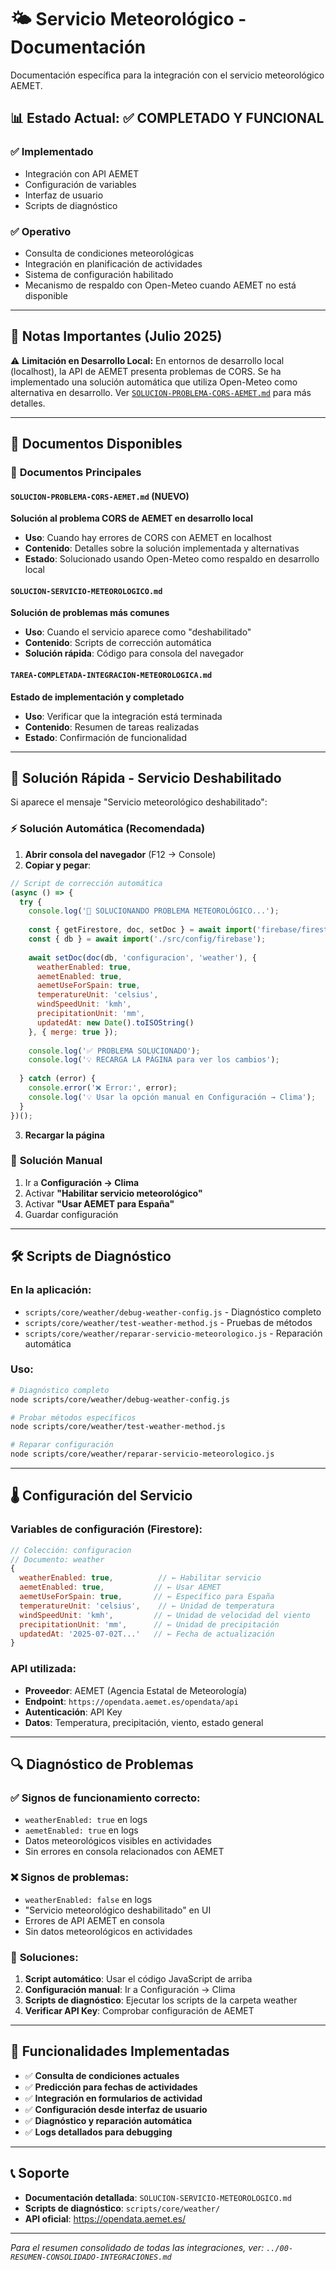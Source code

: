 # 🌤️ Servicio Meteorológico - Documentación

Documentación específica para la integración con el servicio meteorológico AEMET.

## 📊 Estado Actual: ✅ **COMPLETADO Y FUNCIONAL**

### ✅ **Implementado**
- Integración con API AEMET
- Configuración de variables
- Interfaz de usuario
- Scripts de diagnóstico

### ✅ **Operativo**
- Consulta de condiciones meteorológicas
- Integración en planificación de actividades
- Sistema de configuración habilitado
- Mecanismo de respaldo con Open-Meteo cuando AEMET no está disponible

---

## 📝 **Notas Importantes (Julio 2025)**

⚠️ **Limitación en Desarrollo Local:** En entornos de desarrollo local (localhost), la API de AEMET presenta problemas de CORS. Se ha implementado una solución automática que utiliza Open-Meteo como alternativa en desarrollo. Ver [`SOLUCION-PROBLEMA-CORS-AEMET.md`](./SOLUCION-PROBLEMA-CORS-AEMET.md) para más detalles.

---

## 📁 **Documentos Disponibles**

### 🎯 **Documentos Principales**

#### `SOLUCION-PROBLEMA-CORS-AEMET.md` (NUEVO)
**Solución al problema CORS de AEMET en desarrollo local**
- **Uso**: Cuando hay errores de CORS con AEMET en localhost
- **Contenido**: Detalles sobre la solución implementada y alternativas
- **Estado**: Solucionado usando Open-Meteo como respaldo en desarrollo local

#### `SOLUCION-SERVICIO-METEOROLOGICO.md`
**Solución de problemas más comunes**
- **Uso**: Cuando el servicio aparece como "deshabilitado"
- **Contenido**: Scripts de corrección automática
- **Solución rápida**: Código para consola del navegador

#### `TAREA-COMPLETADA-INTEGRACION-METEOROLOGICA.md`
**Estado de implementación y completado**
- **Uso**: Verificar que la integración está terminada
- **Contenido**: Resumen de tareas realizadas
- **Estado**: Confirmación de funcionalidad

---

## 🚀 **Solución Rápida - Servicio Deshabilitado**

Si aparece el mensaje "Servicio meteorológico deshabilitado":

### ⚡ **Solución Automática** (Recomendada)

1. **Abrir consola del navegador** (F12 → Console)
2. **Copiar y pegar**:

```javascript
// Script de corrección automática
(async () => {
  try {
    console.log('🔧 SOLUCIONANDO PROBLEMA METEOROLÓGICO...');
    
    const { getFirestore, doc, setDoc } = await import('firebase/firestore');
    const { db } = await import('./src/config/firebase');
    
    await setDoc(doc(db, 'configuracion', 'weather'), {
      weatherEnabled: true,
      aemetEnabled: true,
      aemetUseForSpain: true,
      temperatureUnit: 'celsius',
      windSpeedUnit: 'kmh',
      precipitationUnit: 'mm',
      updatedAt: new Date().toISOString()
    }, { merge: true });
    
    console.log('✅ PROBLEMA SOLUCIONADO');
    console.log('💡 RECARGA LA PÁGINA para ver los cambios');
    
  } catch (error) {
    console.error('❌ Error:', error);
    console.log('💡 Usar la opción manual en Configuración → Clima');
  }
})();
```

3. **Recargar la página**

### 🔧 **Solución Manual**

1. Ir a **Configuración → Clima**
2. Activar **"Habilitar servicio meteorológico"**
3. Activar **"Usar AEMET para España"**
4. Guardar configuración

---

## 🛠️ **Scripts de Diagnóstico**

### En la aplicación:
- `scripts/core/weather/debug-weather-config.js` - Diagnóstico completo
- `scripts/core/weather/test-weather-method.js` - Pruebas de métodos
- `scripts/core/weather/reparar-servicio-meteorologico.js` - Reparación automática

### Uso:
```bash
# Diagnóstico completo
node scripts/core/weather/debug-weather-config.js

# Probar métodos específicos
node scripts/core/weather/test-weather-method.js

# Reparar configuración
node scripts/core/weather/reparar-servicio-meteorologico.js
```

---

## 🌡️ **Configuración del Servicio**

### Variables de configuración (Firestore):
```javascript
// Colección: configuracion
// Documento: weather
{
  weatherEnabled: true,          // ← Habilitar servicio
  aemetEnabled: true,           // ← Usar AEMET
  aemetUseForSpain: true,       // ← Específico para España
  temperatureUnit: 'celsius',    // ← Unidad de temperatura
  windSpeedUnit: 'kmh',         // ← Unidad de velocidad del viento
  precipitationUnit: 'mm',      // ← Unidad de precipitación
  updatedAt: '2025-07-02T...'   // ← Fecha de actualización
}
```

### API utilizada:
- **Proveedor**: AEMET (Agencia Estatal de Meteorología)
- **Endpoint**: `https://opendata.aemet.es/opendata/api`
- **Autenticación**: API Key
- **Datos**: Temperatura, precipitación, viento, estado general

---

## 🔍 **Diagnóstico de Problemas**

### ✅ **Signos de funcionamiento correcto**:
- `weatherEnabled: true` en logs
- `aemetEnabled: true` en logs
- Datos meteorológicos visibles en actividades
- Sin errores en consola relacionados con AEMET

### ❌ **Signos de problemas**:
- `weatherEnabled: false` en logs
- "Servicio meteorológico deshabilitado" en UI
- Errores de API AEMET en consola
- Sin datos meteorológicos en actividades

### 🔧 **Soluciones**:
1. **Script automático**: Usar el código JavaScript de arriba
2. **Configuración manual**: Ir a Configuración → Clima
3. **Scripts de diagnóstico**: Ejecutar los scripts de la carpeta weather
4. **Verificar API Key**: Comprobar configuración de AEMET

---

## 🎯 **Funcionalidades Implementadas**

- ✅ **Consulta de condiciones actuales**
- ✅ **Predicción para fechas de actividades**
- ✅ **Integración en formularios de actividad**
- ✅ **Configuración desde interfaz de usuario**
- ✅ **Diagnóstico y reparación automática**
- ✅ **Logs detallados para debugging**

---

## 📞 **Soporte**

- **Documentación detallada**: `SOLUCION-SERVICIO-METEOROLOGICO.md`
- **Scripts de diagnóstico**: `scripts/core/weather/`
- **API oficial**: https://opendata.aemet.es/

---

*Para el resumen consolidado de todas las integraciones, ver: `../00-RESUMEN-CONSOLIDADO-INTEGRACIONES.md`*
